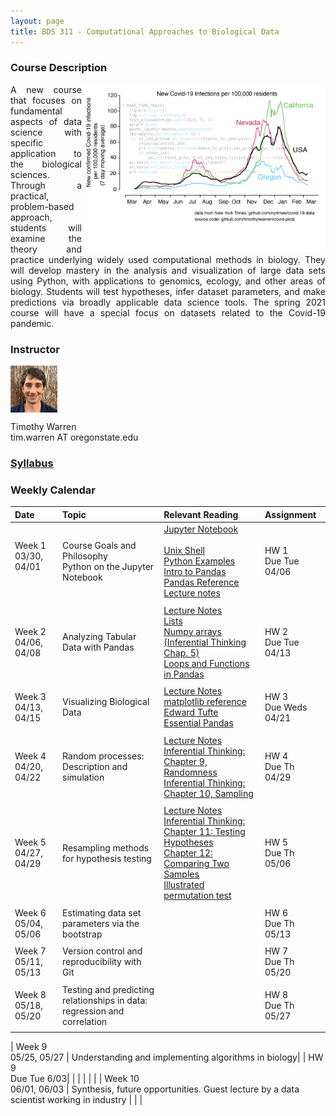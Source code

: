 ```yaml
---
layout: page
title: BDS 311 - Computational Approaches to Biological Data
---
```


### Course Description
 <img src="./covidtrace_color_rev-01.png" width="390" height="270" align='right'/> 
 <div style="text-align: justify"> 
 A new course that focuses on fundamental aspects of data science with specific application to the biological sciences. Through a practical, problem-based approach, students will examine the theory and practice underlying widely used computational methods in biology. They will develop mastery in the analysis and visualization of large data sets using Python, with applications to genomics, ecology, and other areas of biology. Students will test hypotheses, infer dataset parameters, and make predictions via broadly applicable data science tools. The spring 2021 course will have a special focus on datasets related to the Covid-19 pandemic. 
</div>   

### Instructor
<img src="./twheadshot_square.jpg" width="75" height="75" align='center'/>      

Timothy Warren  
tim.warren AT oregonstate.edu         


  
  





### [Syllabus](./syllabus.md)


### Weekly Calendar  

|Date                                  | Topic                             |  Relevant Reading                     | Assignment                                 |
|:-----------------------------        |:--------------------------------- |:------------------------------------  |:----------------------                      |
| Week 1 <br />03/30, 04/01&nbsp; &nbsp; &nbsp;&nbsp;&nbsp;| Course Goals and Philosophy <br />Python on the Jupyter Notebook &nbsp; &nbsp; &nbsp;| [Jupyter Notebook](https://www.e-education.psu.edu/geog489/node/2204)&nbsp; &nbsp; &nbsp;&nbsp; &nbsp;&nbsp; &nbsp;<br>[Unix Shell](https://swcarpentry.github.io/shell-novice/) <br> [Python Examples](https://nbviewer.jupyter.org/urls/bitbucket.org/hrojas/learn-pandas/raw/master/lessons/Python_101.ipynb) &nbsp; &nbsp;  <br> [Intro to Pandas](http://swcarpentry.github.io/python-novice-gapminder/) <br> [Pandas Reference](https://pandas.pydata.org/pandas-docs/stable/user_guide/10min.html)<br>[Lecture notes](./lecture_notes/lec_wk01.md)| HW 1 <br/> Due Tue 04/06 &nbsp; &nbsp; |
|        |                |         |            |
| Week 2 <br /> 04/06, 04/08    | Analyzing Tabular Data with Pandas  |[Lecture Notes](./lecture_notes/lec_wk02.md)<br> [Lists](https://swcarpentry.github.io/python-novice-gapminder/11-lists/index.html)<br>[Numpy arrays <br> (Inferential Thinking Chap. 5)](https://inferentialthinking.com/chapters/05/Sequences.html)<br>[Loops and Functions in Pandas](https://datacarpentry.org/python-ecology-lesson/06-loops-and-functions/)                                      | HW 2 <br/> Due Tue 04/13 |
|     |    |     |      |
| Week 3 <br /> 04/13, 04/15    | Visualizing Biological Data |[Lecture Notes](./lecture_notes/lec_wk03.md)<br>[matplotlib reference](https://matplotlib.org/stable/tutorials/index.html#tutorials)<br>[Edward Tufte](https://www.edwardtufte.com/tufte/)<br>  [Essential Pandas](https://pandas.pydata.org/pandas-docs/stable/user_guide/10min.html)                                                 | HW 3 <br/> Due Weds 04/21|
|     |    |     |      |
| Week 4 <br /> 04/20, 04/22    | Random processes: Description and simulation  |[Lecture Notes](./lecture_notes/lec_wk04.md)<br>[Inferential Thinking: Chapter 9, Randomness](https://inferentialthinking.com/chapters/09/Randomness.html)<br>[Inferential Thinking: Chapter 10, Sampling](https://inferentialthinking.com/chapters/10/Sampling_and_Empirical_Distributions.html)<br>        | HW 4 <br/> Due Th 04/29|
|     |    |     |      |
|  Week 5 <br /> 04/27, 04/29   | Resampling methods for hypothesis testing   |[Lecture Notes](./lecture_notes/lec_wk05.md)<br>[Inferential Thinking: Chapter 11: Testing Hypotheses](https://inferentialthinking.com/chapters/11/Testing_Hypotheses.html)<br>[Chapter 12: Comparing Two Samples](https://inferentialthinking.com/chapters/12/Comparing_Two_Samples.html)<br>[Illustrated permutation test](https://www.jwilber.me/permutationtest/)                                                   | HW 5 <br/> Due Th 05/06|
|     |    |     |      |
| Week 6 <br /> 05/04, 05/06    | Estimating data set parameters via the bootstrap   |                                                   | HW 6 <br/> Due Th 05/13|
|     |    |     |      |
| Week 7 <br /> 05/11, 05/13    | Version control and reproducibility with Git |                                                   | HW 7<br/> Due Th 05/20|
|     |    |     |      |
| Week 8 <br /> 05/18, 05/20    | Testing and predicting relationships in data: <br />regression and correlation  |              | HW 8<br/> Due Th 05/27|
|     |    |     |      |

| Week 9 <br /> 05/25, 05/27    | Understanding and implementing algorithms in biology|                                                   | HW 9 <br/> Due Tue 6/03|
|     |    |     |      |
| Week 10 <br /> 06/01, 06/03    | Synthesis, future opportunities. Guest lecture by a data scientist working in industry  |                                                   | |


